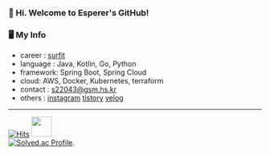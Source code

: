 ### 👋 Hi. Welcome to Esperer's GitHub! 

### 🖥 My Info
- career : [surfit](https://my.surfit.io/w/1591080736)
- language : Java, Kotlin, Go, Python
- framework: Spring Boot, Spring Cloud
- cloud: AWS, Docker, Kubernetes, terraform
- contact : s22043@gsm.hs.kr
- others : [instagram](https://www.instagram.com/k_.hm/) [tistory](https://esperer.tistory.com/) [velog](https://velog.io/@hope0206)

---


[![Hits](https://hits.seeyoufarm.com/api/count/incr/badge.svg?url=https://github.com/esperar&count_bg=%239576FF&title_bg=%23555555&icon=kotlin.svg&icon_color=%23E7E7E7&title=hits&edge_flat=false)](https://hits.seeyoufarm.com)
 <img src="https://noticon-static.tammolo.com/dgggcrkxq/image/upload/v1566913507/noticon/hjit7mgl2inale9sj9uo.png" width="40" height="40" />  
[![Solved.ac Profile](http://mazassumnida.wtf/api/v2/generate_badge?boj=huemang)](https://solved.ac/huemang/). 

